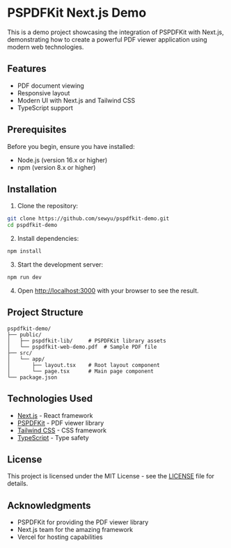 # PSPDFKit Next.js Demo

This is a demo project showcasing the integration of PSPDFKit with Next.js, demonstrating how to create a powerful PDF viewer application using modern web technologies.

## Features

- PDF document viewing
- Responsive layout
- Modern UI with Next.js and Tailwind CSS
- TypeScript support

## Prerequisites

Before you begin, ensure you have installed:
- Node.js (version 16.x or higher)
- npm (version 8.x or higher)

## Installation

1. Clone the repository:
```bash
git clone https://github.com/sewyu/pspdfkit-demo.git
cd pspdfkit-demo
```

2. Install dependencies:
```bash
npm install
```

3. Start the development server:
```bash
npm run dev
```

4. Open [http://localhost:3000](http://localhost:3000) with your browser to see the result.

## Project Structure

```
pspdfkit-demo/
├── public/
│   ├── pspdfkit-lib/     # PSPDFKit library assets
│   └── pspdfkit-web-demo.pdf  # Sample PDF file
├── src/
│   └── app/
│       ├── layout.tsx    # Root layout component
│       └── page.tsx      # Main page component
└── package.json
```

## Technologies Used

- [Next.js](https://nextjs.org/) - React framework
- [PSPDFKit](https://pspdfkit.com/) - PDF viewer library
- [Tailwind CSS](https://tailwindcss.com/) - CSS framework
- [TypeScript](https://www.typescriptlang.org/) - Type safety

## License

This project is licensed under the MIT License - see the [LICENSE](LICENSE) file for details.

## Acknowledgments

- PSPDFKit for providing the PDF viewer library
- Next.js team for the amazing framework
- Vercel for hosting capabilities
